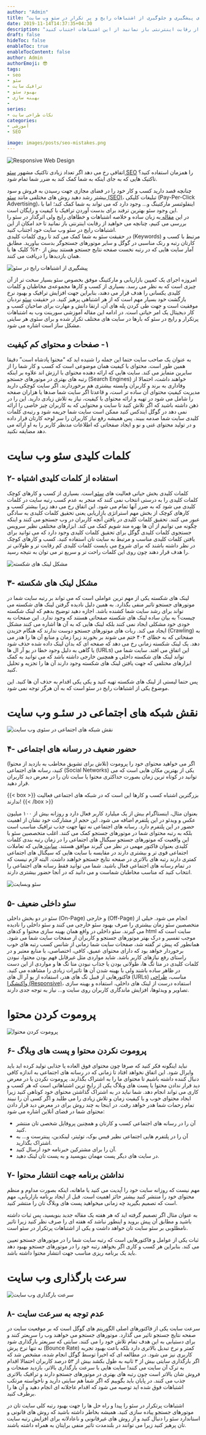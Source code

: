 ```yaml
---
author: "Admin"
title: "راه های پیشگیری و جلوگیری از اشتباهات رایج و پر تکرار در سئو وب سایت"
date: 2019-11-14T14:37:35+04:30
description: "در این مقاله اشتباهات رایج ولی اثرگذار در سئو را بررسی می کنیم، چنانچه می خواهید از رقابت اینترنتی باز نمانید از این اشتباهات اجتناب کنید."
draft: false
hideToc: false
enableToc: true
enableTocContent: false
author: Admin
authorEmoji: 😎
tags: 
- seo
- سئو
- ترافیک سایت
- بهبود سئو
- بهینه سازی
-
series:
- نکات طراحی سایت
categories:
- آموزشی
- SEO

image: images/posts/seo-mistakes.png
---
```


<img src="/images/posts/avoid-common-mistakes-seo-1024x768.jpg" alt="Responsive Web Design" />

 اتفاقی رخ می دهد اگر تعداد زیادی تاکتیک مشهور <a href="/categories/seo/">سئو SEO</a> را همزمان استفاده کنید؟ تاکتیک هایی که به جای اینکه به شما کمک کند به ضرر شما تمام شود.
 
 چنانچه قصد دارید کسب و کار خود را در فضای مجازی جهت رسیدن به فروش و سود بیشتر رشد دهید روش های مختلفی مانند <a href="/categories/seo/">سئو (SEO)</a>، تبلیغات کلیکی (Pay-Per-Click Advertising)، اینفلوئنسر مارکتینگ و… وجود دارد که می تواند به شما کمک کند؛ اما با این وجود سئو بهترین ترفند برای بدست آوردن ترافیک با کیفیت و رایگان است.<br> در این <a href="/posts/2019/11/14/223/avoid-common-web-seo-mistakes/">مقاله </a>به زبان ساده و خلاصه اشتباهات و خطاهای رایج ولی اثرگذار در سئو را بررسی می کنیم، چنانچه می خواهید از رقابت اینترنتی باز نمانید تا حد امکان از این اشتباهات رایج در سئو وب سایت خود اجتناب کنید.<br>در حقیقت سئو به شما کمک می کند تا روی کلمات کلیدی (Keywords) مرتبط با کسب و کارتان رتبه و رنک مناسبی در گوگل و سایر موتورهای جستجوگر بدست بیاورید. مطابق آمار سایت هایی که در رتبه نخست صفحه نتایج جستجو هستند بیش از ۳۰% کلیک ها یا همان بازدیدها را دریافت می کنند.

<img src="/images/posts/seo-article.jpg" alt="پیشگیری از اشتباهات رایج در سئو" />

امروزه اجرای یک کمپین بازاریابی و مارکتینگ موفق بخصوص سئو بسیار سخت تر از آن چیزی است که به نظر می رسد. بسیاری از کسب و کارها مجموعه‌ی مخاطبان و کلمات کلیدی یکسانی را هدف قرار می دهند، بنابراین جهت افزایش ترافیک و بهبود نرخ بازگشت خود بسیار مهم است که از هر اشتباهی پرهیز کنید.
در حقیقت <a href="/categories/seo/">سئو</a> نردبان موفقیت است و جهت طی کردن پله های آن، ارتقا دانش و مهارت برای صاحبان کسب و کار دیجیتال یک امر حیاتی است. در ادامه این مقاله آموزشی سورینت وب به اشتباهات پرتکرار و رایج در سئو که بارها در سایت های مختلف تکرار شده و برای سئوی هر سایتی مشکل ساز است اشاره می شود.

<!--more-->

## ١- صفحات و محتوای کم کیفیت 
به عنوان یک صاحب سایت حتما این جمله را شنیده اید که “محتوا پادشاه است” دقیقا همین طور است. محتوای با کیفیت همان موضوعی است که کسب و کار شما را از سایرین متمایز می کند. سایت هایی که ارائه دهنده محتوای با ارزش اند علاوه بر اینکه رتبه های بهتری در موتورهای جستجو (Search Engines) خواهند داشت، احتمالا از وفاداری به برند و کاربران وابسته بیشتری هم برخوردارند.
اگر سایت کوچکی دارید مدیریت کیفیتِ محتوای آن ساده تر است، و قاعدتا اگر سایت شما صدها یا هزاران صفحه را شامل می شود در تهیه و ارائه محتوای با کیفیت، نیاز به تلاش زیادی دارید.
این را در ذهن داشته باشید که اگر تلاش کنید تا سایت و محتوایی که به کاربران چیز خاصی را ارائه نمی دهد در گوگل ایندکس کنید ممکن است سایت شما جریمه شود و رتبه‌ی کلمات کلیدی سایت شما صدمه ببیند. پس همیشه رفع نیاز کاربران را سر لوحه کارتان قرار داده و در تولید محتوای غنی و نو و ایجاد صفحاتی که اطلاعات مدنظر کاربر را به او ارائه می دهد مضایقه نکنید.

# کلمات کلیدی سئو وب سایت 

## ۲- استفاده از کلمات کلیدی اشتباه 
کلمات کلیدی بخش حیاتی فعالیت های <a href="/categories/seo/">سئو </a>است. بسیاری از کسب و کارهای کوچک کلمات کلیدی را به درستی انتخاب نمی کنند که منجر به عدم کسب رتبه سایت در کلمات کلیدی می شود که به ضرر آنها تمام می شود.
این اتفاق رخ می دهد زیرا بیشتر کسب و کارهای کوچک از بخش مهم استراتژی بازاریابی یعنی تحقیق کلمات کلیدی به سادگی عبور می کنند. تحقیق کلمات کلیدی در یافتن آنچه کاربران در وب جستجو می کنند و اینکه چگونه می توانیم از آن ها بهره مند شویم کمک می کند.
ابزارهای مختلفی نظیر سرویس جستجوی کلمات کلیدی گوگل برای تحقیق کلمات کلیدی وجود دارد که می توانید برای یافتن کلمات کلیدی مناسب و مرتبط به سایت تان استفاده کنید.
کسب و کارهای کوچک در نظر داشته باشند که برای شروع می بایست کلمات کلیدی کم رقابت تر و طولانی تر را هدف قرار دهند چون روی این کلمات راحت تر و سریع تر می توان به نتیجه رسید.

<img src="/images/posts/find-broken-links.png" alt="مشکل لینک های شکسته" />

## ۳- مشکل لینک های شکسته 
لینک های شکسته یکی از مهم ترین عواملی است که می تواند بر رتبه سایت شما در موتورهای جستجو تاثیر منفی بگذارد. به همین دلیل نادیده گرفتن لینک های شکسته می تواند برای رشد سایت شما کشنده باشد.
اجازه دهید توضیح بدهم که لینک شکسته چیست؟ به بیان ساده لینک های شکسته صفحاتی هستند که وجود ندارد. این صفحات به خودی خود مشکلی ایجاد نمی کنند بلکه لینک هایی که به آن ها اشاره می کنند مشکل ایجاد می کند.
ربات های موتورهای جستجو دوست ندارند که هنگام خزیدن (Crawling) به صفحاتی که به خطای ۴۰۴ ختم می شوند بر بخورند زیرا زمان و منابع آن ها را هدر می دهد.
یک لینک شکسته زمانی رخ می دهد که صفحه ای که بدان لینک داده شده حذف شود یا گاهی به دلیل وجود خطا در یو آر ال ها (URLs) این اتفاق می افتد.
سایت شما می تواند لینک های شکسته داخلی و همچنین خارجی داشته باشد که می توانید به کمک ابزارهای مختلفی که جهت یافتن لینک های شکسته وجود دارند آن ها را تجزیه و تحلیل کنید.

پس حتما لیستی از لینک های شکسته تهیه کنید و یکی یکی اقدام به حذف آن ها کنید. این موضوع یکی از اشتباهات رایج در سئو است که به آن هرگز توجه نمی شود.

# نقش شبکه های اجتماعی در سئـو وب سایت 
 <img src="/images/posts/social-networks-seo.png" alt="نقش شبکه های اجتماعی در سئوی وب سایت" />
 
## ۴- حضور ضعیف در رسانه های اجتماعی 
اگر می خواهید محتوای خود را پروموت (تلاش برای تشویق مخاطب به بازدید از محتوا) کنید، رسانه های اجتماعی (Social Networks) یکی از بهترین مکان هایی است که می توانید در کوتاه ترین زمان بصورت حداکثری محتوا یا سایت تان را در معرض دید کاربران قرار دهید.

{{< box >}}
بزرگترین اشتباه کسب و کارها این است که در شبکه های اجتماعی فعالیت ندارند!
{{< /box >}}

بعنوان مثال، اینستاگرام بیش از یک میلیارد کاربر فعال دارد و روزانه بیش از ۱۰۰ میلیون عکس و ویدئو در این پلتفرم اضافه می شود. این حجم از مشارکت خود نشان از اهمیت حضور در این پلتفرم دارد.
رسانه های اجتماعی نه تنها جهت جذب ترافیک مناسب است بلکه به رتبه محتوای شما در موتورهای جستجو کمک می کنند.
اغلب متخصصین سئو با این واقعیت که موتورهای جستجو سیگنال های اجتماعی را در زمان رتبه بندی کلمات کلیدی بعنوان فاکتور مهمی در نظر می گیرند موافق هستند. <a href="/">سایت </a>هایی که تعاملات اجتماعی قوی تر و بیشتری دارند در مقایسه با سایت هایی که سیگنال های اجتماعی کمتری دارند رتبه های بالاتری در صفحه نتایج جستجو خواهند داشت.
البته لازم نیست که در تمام رسانه های اجتماعی فعال باشید. شما می توانید فقط رسانه های اجتماعی را انتخاب کنید که مناسب مخاطبان شماست و می دانید که در آنجا حضور بیشتری دارند.

<img src="/images/posts/seo-pages-google.jpg" alt="سئو وبسایت" />
 
## ۵- سئو داخلی ضعیف 
سئو در دو بخش داخلی (On-Page) و خارجی (Off-Page) انجام می شود. خیلی از متخصصین سئو زمان بیشتری را صرف بهبود سئو خارجی می کنند و سئو داخلی را نادیده می گیرند.
سئو داخلی در واقع همان بهینه سازی محتوا و کدهای html سایت است که موجب تفسیر و درک بهتر موتورهای جستجو و کاربران از صفحات سایت شما می شود.
همانطور که پیش تر گفته شد، صفحات سایت شما زمانی از شانس کسب رتبه های خوب برخوردار خواهد بود که دارای محتوای عمیق، کافی، اختصاصی، با منابع معتبر و در راستای رفع نیازهای کاربر باشد.
شاید مواردی مثل غیرقابل فهم بودن محتوا، نبودن کلمات کلیدی در متا تگ ها، طولانی بودن یا جذاب نبودن متا تگ ها و مواردی از این دست در ظاهر ساده باشند ولی با بهینه شدن آن ها تاثیرات زیادی را مشاهده می کنید.
فاکتورهایی از قبیل تگ های هدر، استفاده از یو آر ال های (URLs) مناسب، <a href="/posts/2019/09/19/115/responsive-web-design-seo-benefits/">طراحی واکنشگرا (Responsive)</a>، استفاده درست از لینک های داخلی، استفاده و بهینه سازی تصاویر و ویدئوها، افزایش ماندگاری کاربران روی سایت و… نیاز به توجه جدی دارند.
 

# پروموت کردن محتوا 
<img src="/images/posts/website-promotion-optimization-500x500.jpg" alt="پروموت کردن محتوا" />

## ۶- پروموت نکردن محتوا و پست های وبلاگ 
نباید اینگونه فکر کنید که صرفا چون محتوای فوق العاده یا جذابی تولید کرده اید باید وایرال شود. این اتفاق نخواهد افتاد تا زمانی که در رسانه های اجتماعی به اندازه کافی دنبال کننده داشته باشیم تا محتوای ما را به اشتراک بگذارند.
پروموت نکردن یا در معرض دید قرار ندادن محتوا یا پست های وبلاگ یکی از رایج ترین اشتباهاتی است که هر کسب و کاری می تواند انجام دهد. شما نباید در به اشتراک گذاشتن محتوای خود کوتاهی کنید زیرا ایجاد محتوای خوب و با کیفیت زمان و تلاش زیادی را می طلبد و اگر کسی آن را نبیند تمام زحمات شما هدر خواهد رفت.
در اینجا به چند روش برای در معرض دید قرار دادن محتوای شما در فضای آنلاین اشاره می شود:

* آن را در رسانه های اجتماعی کسب و کارتان و همچنین پروفایل شخصی تان منتشر کنید.
* آن را در پلتفرم هایی اجتماعی نظیر فیس بوک، توئیتر، لینکدین، پینترست و… به اشتراک بگذارید.
* آن را برای مشترکین خبرنامه خود ارسال کنید.
* در سایت های دیگر پست مهمان بنویسید و به پست تان لینک دهید.

## ۷- نداشتن برنامه جهت انتشار محتوا 
مهم نیست که روزانه سایت خود را آپدیت می کنید یا ماهانه، اینکه بصورت مداوم و منظم محتوای خود را منتشر کنید بیشتر حائز اهمیت است. قبل از ایجاد برنامه بازاریابی، مهم است که تصمیم بگیرید چه زمانی میخواهید پست های وبلاگ تان را منتشر کنید.

به عنوان مثال اگر تصمیم گرفته اید که هر هفته یک مقاله جدید بنویسید، پس ثبات داشته باشید و مطابق آن پیش بروید و اینطور نباشد که هفته ای را صرف نظر کنید زیرا تاثیر نامطلوبی بر سئو سایت تان خواهد داشت و یکی از اشتباهات پرتکرار در سئو است.

ثبات یکی از عوامل و فاکتورهایی است که رتبه سایت شما را در موتورهای جستجو تعیین می کند. بنابراین هر کسب و کاری اگر بخواهد رتبه خود را در موتورهای جستجو بهبود دهد باید یک برنامه ریزی مناسب جهت انتشار محتوا داشته باشد.

# سرعت بارگذاری وب سایت 
<img src="/images/posts/site-speed-min.jpg" alt="سرعت بارگذاری وب سایت" />

## ۸- عدم توجه به سرعت سایت 
سرعت سایت یکی از فاکتورهای اصلی الگوریتم های گوگل است که بر موقعیت سایت در صفحه نتایج جستجو تاثیر می گذارد. موتورهای جستجو می خواهند وب را سریعتر کنند و برای دستیابی به این هدف تمام تلاش خود را می کنند.
سایتی که سریعتر بارگذاری شود نه تنها نرخ پرش (Bounce Rate) کمتر و نرخ تبدیل بالاتری دارد بلکه باعث بهبود تجربه کاربری نیز می شود.
در مطالعه ای که اخیرا توسط گوگل انجام شده، مشخص شد که اگر بارگذاری سایتی بیش از ۳ ثانیه به طول بکشد بیش از ۵۳ درصد کاربران احتمالا اقدام به ترک آن سایت می کنند!
سایت هایی با سرعت بارگذاری بالاتر، بازدید صفحات و فروش شان بالاتر است چون رتبه های بهتری در موتورهای جستجو دارند و ترافیک بالاتری جذب می کنند.
در پایان باید بگوییم که اگر شما هم سایتی دارید و ناخواسته مرتکب اشتباهات فوق شده اید توصیه می شود که اقدام عاجلانه ای انجام دهید و آن ها را برطرف کنید.

اشتباهات پرتکرار در سئو را پیدا و راه حل ها را جهت بهبود رتبه کلی سایت تان در موتورهای جستجو پیاده سازی کنید. همیشه بخاطر داشته باشید که روش های قانونی و استاندارد سئو را دنبال کنید و از روش های غیرقانونی و ناعادلانه برای افزایش رتبه سایت تان پرهیز کنید زیرا می توانند در بلندمدت تاثیر منفی برایتان به همراه داشته باشند.

